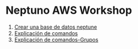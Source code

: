 # Neptuno AWS Workshop

1. [Crear una base de datos neptune](create-neptune-db.md)
2. [Explicación de comandos](neptune-intro.md)
3. [Explicación de comandos-Grupos](intro-groups.md)

